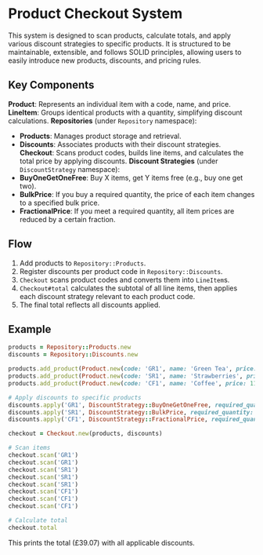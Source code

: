 # Product Checkout System

This system is designed to scan products, calculate totals, and apply various discount strategies to specific products.
It is structured to be maintainable, extensible, and follows SOLID principles, allowing users to easily introduce new products, discounts, and pricing rules.

## Key Components

**Product**: Represents an individual item with a code, name, and price.
**LineItem**: Groups identical products with a quantity, simplifying discount calculations.
**Repositories** (under `Repository` namespace):
  - **Products**: Manages product storage and retrieval.
  - **Discounts**: Associates products with their discount strategies.
 **Checkout**: Scans product codes, builds line items, and calculates the total price by applying discounts.
**Discount Strategies** (under `DiscountStrategy` namespace):
  - **BuyOneGetOneFree**: Buy X items, get Y items free (e.g., buy one get two).
  - **BulkPrice**: If you buy a required quantity, the price of each item changes to a specified bulk price.
  - **FractionalPrice**: If you meet a required quantity, all item prices are reduced by a certain fraction.

## Flow

1. Add products to `Repository::Products`.
2. Register discounts per product code in `Repository::Discounts`.
3. `Checkout` scans product codes and converts them into `LineItem`s.
4. `Checkout#total` calculates the subtotal of all line items, then applies each discount strategy relevant to each product code.
5. The final total reflects all discounts applied.

## Example

```ruby
products = Repository::Products.new
discounts = Repository::Discounts.new

products.add_product(Product.new(code: 'GR1', name: 'Green Tea', price: 3.11))
products.add_product(Product.new(code: 'SR1', name: 'Strawberries', price: 5.00))
products.add_product(Product.new(code: 'CF1', name: 'Coffee', price: 11.23))

# Apply discounts to specific products
discounts.apply('GR1', DiscountStrategy::BuyOneGetOneFree, required_quantity: 1, free_quantity: 1)
discounts.apply('SR1', DiscountStrategy::BulkPrice, required_quantity: 3, new_price: 4.50)
discounts.apply('CF1', DiscountStrategy::FractionalPrice, required_quantity: 3, fraction: 2.0/3.0)

checkout = Checkout.new(products, discounts)

# Scan items
checkout.scan('GR1')
checkout.scan('GR1')
checkout.scan('SR1')
checkout.scan('SR1')
checkout.scan('SR1')
checkout.scan('CF1')
checkout.scan('CF1')
checkout.scan('CF1')

# Calculate total
checkout.total
```
This prints the total (​£39.07) with all applicable discounts.
